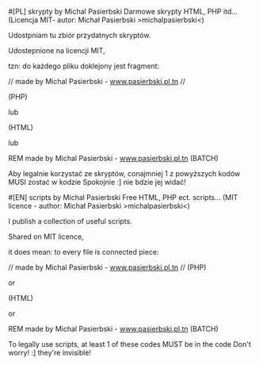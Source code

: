 #[PL] skrypty by Michal Pasierbski
Darmowe skrypty HTML, PHP itd... (Licencja MIT- autor: Michał Pasierbski >michalpasierbski&lt;)

Udostpniam tu zbiór przydatnych skryptów.

Udostepnione na licencji MIT,

tzn: do każdego pliku doklejony jest fragment:

// made by Michal Pasierbski - www.pasierbski.pl.tn //

(PHP)

lub

<!--
made by Michal Pasierbski - www.pasierbski.pl.tn
--> (HTML)

lub

REM made by Michal Pasierbski - www.pasierbski.pl.tn
(BATCH)


Aby legalnie korzystać ze skryptów, conajmniej 1 z powyższych kodów MUSI zostać w kodzie
Spokojnie :] nie bdzie jej widać!

#[EN] scripts by Michal Pasierbski
Free HTML, PHP ect. scripts... (MIT licence - author: Michał Pasierbski >michalpasierbski&lt;)

I publish a collection of useful scripts.

Shared on MIT licence,

it does mean: to every file is connected piece:

// made by Michal Pasierbski - www.pasierbski.pl.tn //
(PHP)

or
<!--

made by Michal Pasierbski - www.pasierbski.pl.tn
--> (HTML)

or

REM made by Michal Pasierbski - www.pasierbski.pl.tn
(BATCH)

To legally use scripts, at least 1 of these codes MUST be in the code
Don't worry! :] they're invisible!
